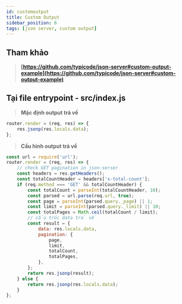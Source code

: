 ```yaml
---
id: customoutput
title: Custom Output
sidebar_position: 6
tags: [json server, custom output]
---
```


## Tham khảo

> **[https://github.com/typicode/json-server#custom-output-example](https://github.com/typicode/json-server#custom-output-example)**

## Tại file entrypoint - src/index.js

> **Mặc định output trả về**

```js
router.render = (req, res) => {
    res.jsonp(res.locals.data);
};
```

> **Cấu hình output trả về**

```js
const url = require('url');
router.render = (req, res) => {
    // check GET pagination in json-serser
    const headers = res.getHeaders();
    const totalCountHeader = headers['x-total-count'];
    if (req.method === 'GET' && totalCountHeader) {
        const totalCount = parseInt(totalCountHeader, 10);
        const parsed = url.parse(req.url, true);
        const page = parseInt(parsed.query._page) || 1;
        const limit = parseInt(parsed.query._limit) || 10;
        const totalPages = Math.ceil(totalCount / limit);
        // cấu trúc data trả về
        const result = {
            data: res.locals.data,
            pagination: {
                page,
                limit,
                totalCount,
                totalPages,
            },
        };
        return res.jsonp(result);
    } else {
        return res.jsonp(res.locals.data);
    }
};
```

